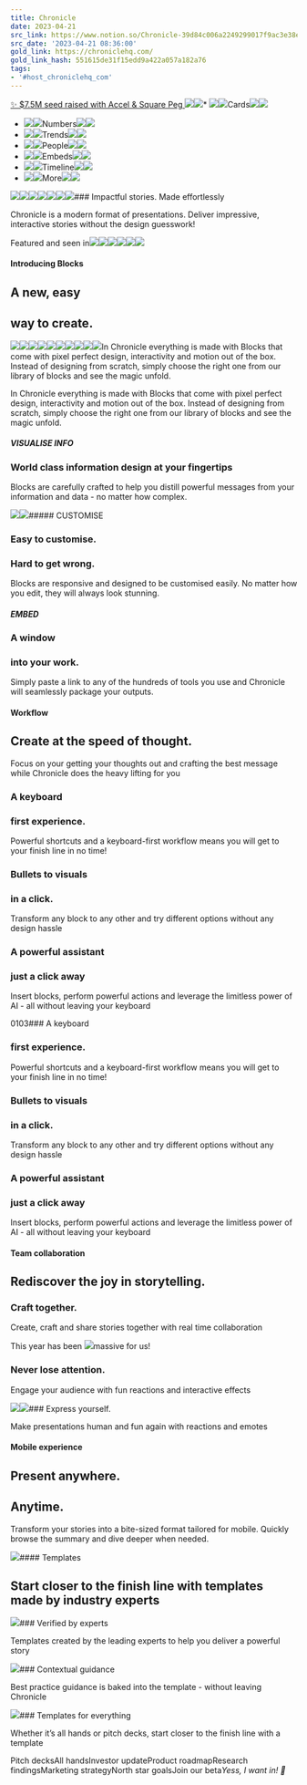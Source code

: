 ```yaml
---
title: Chronicle
date: 2023-04-21
src_link: https://www.notion.so/Chronicle-39d84c006a2249299017f9ac3e38e5fc
src_date: '2023-04-21 08:36:00'
gold_link: https://chroniclehq.com/
gold_link_hash: 551615de31f15edd9a422a057a182a76
tags:
- '#host_chroniclehq_com'
---
```


[✨ $7.5M seed raised with Accel & Square Peg ![](/images/arrow-right.svg)](https://blog.chroniclehq.com/2023/02/14/chronicle-raises-7-5m-seed-round-from-accel-and-square-peg-to-reimagine-presentations/)![](#)* ![](#)![](#)Cards![](#)![](/images/hero-tabs-btn.png)
* ![](#)![](#)Numbers![](#)![](/images/hero-tabs-btn.png)
* ![](#)![](#)Trends![](#)![](/images/hero-tabs-btn.png)
* ![](#)![](#)People![](#)![](/images/hero-tabs-btn.png)
* ![](#)![](#)Embeds![](#)![](/images/hero-tabs-btn.png)
* ![](#)![](#)Timeline![](#)![](/images/hero-tabs-btn.png)
* ![](#)![](#)More![](#)![](/images/hero-tabs-btn.png)

![](#)![](#)![](#)![](#)![](#)![](#)![](#)### Impactful stories. Made effortlessly

Chronicle is a modern format of presentations. Deliver impressive, interactive stories without the design guesswork!

Featured and seen in[![](#)](https://techcrunch.com/2023/02/21/chronicle/)[![](#)](https://www.forbes.com/sites/davidprosser/2023/02/21/how-chronicle-plans-to-kill-off-the-slide-deck-after-four-decades/?sh=1480edc8474f)[![](#)](https://www.businessinsider.com/chronicle-saas-presentation-startup-raises-75-million-2023-2?_gl=1*1mf8wev*_ga*ODA2NDg2NjEuMTY3Njk4NDYzNg..*_ga_E21CV80ZCZ*MTY3Njk4NDYzNS4xLjEuMTY3Njk4NDY0NC4wLjAuMA#-2)[![](#)](https://www.beondeck.com/post/on-decks-top-companies-2022)[![](#)](https://venturecapital.cmail20.com/t/d-e-zdhddik-irtiljurdj-t/)[![](#)](https://www.cnbctv18.com/startup/chronicle-raises-75-million-in-seed-funding-round-from-square-peg-and-accel-15997701.htm)
#### Introducing Blocks

A new, easy
-----------

way to create.
--------------

![](#)![](#)![](#)![](#)![](#)![](#)![](#)![](#)![](#)![](#)In Chronicle everything is made with Blocks that come with pixel perfect design, interactivity and motion out of the box. Instead of designing from scratch, simply choose the right one from our library of blocks and see the magic unfold.

In Chronicle everything is made with Blocks that come with pixel perfect design, interactivity and motion out of the box. Instead of designing from scratch, simply choose the right one from our library of blocks and see the magic unfold.

##### VISUALISE INFO

### World class information design at your fingertips

Blocks are carefully crafted to help you distill powerful messages from your information and data - no matter how complex.

![](/images/easy-01.png)![](/images/easy-02.png)##### CUSTOMISE

### Easy to customise.

### Hard to get wrong.

Blocks are responsive and designed to be customised easily. No matter how you edit, they will always look stunning.

##### EMBED

### A window

### into your work.

Simply paste a link to any of the hundreds of tools you use and Chronicle will seamlessly package your outputs.

#### Workflow

Create at the speed of thought.
-------------------------------

Focus on your getting your thoughts out and crafting the best message while Chronicle does the heavy lifting for you

### A keyboard

### first experience.

Powerful shortcuts and a keyboard-first workflow means you will get to your finish line in no time!

### Bullets to visuals

### in a click.

Transform any block to any other and try different options without any design hassle

### A powerful assistant

### just a click away

Insert blocks, perform powerful actions and leverage the limitless power of AI - all without leaving your keyboard

0103### A keyboard

### first experience.

Powerful shortcuts and a keyboard-first workflow means you will get to your finish line in no time!

### Bullets to visuals

### in a click.

Transform any block to any other and try different options without any design hassle

### A powerful assistant

### just a click away

Insert blocks, perform powerful actions and leverage the limitless power of AI - all without leaving your keyboard

#### Team collaboration

Rediscover the joy in storytelling.
-----------------------------------

### Craft together.

Create, craft and share stories together with real time collaboration

This year has been ![](#)massive for us!

### Never lose attention.

Engage your audience with fun reactions and interactive effects

![](#)![](#)### Express yourself.

Make presentations human and fun again with reactions and emotes

#### Mobile experience

Present anywhere.
-----------------

Anytime.
--------

Transform your stories into a bite-sized format tailored for mobile. Quickly browse the summary and dive deeper when needed.

![](#)#### Templates

Start closer to the finish line with templates made by industry experts
-----------------------------------------------------------------------

![](#)### Verified by experts

Templates created by the leading experts to help you deliver a powerful story

![](#)### Contextual guidance

Best practice guidance is baked into the template - without leaving Chronicle

![](#)### Templates for everything

Whether it’s all hands or pitch decks, start closer to the finish line with a template

Pitch decksAll handsInvestor updateProduct roadmapResearch findingsMarketing strategyNorth star goalsJoin our beta*Yess, I want in! 🤘*